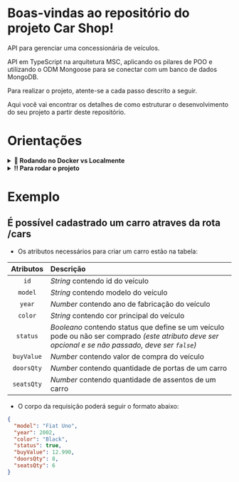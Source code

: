 # Boas-vindas ao repositório do projeto Car Shop!

API para gerenciar uma concessionária de veículos.

API em TypeScript na arquitetura MSC, aplicando os pilares de POO e utilizando o ODM Mongoose para se conectar com um banco de dados MongoDB.


Para realizar o projeto, atente-se a cada passo descrito a seguir.

Aqui você vai encontrar os detalhes de como estruturar o desenvolvimento do seu projeto a partir deste repositório.

# Orientações

<details>
  <summary><strong>🐳 Rodando no Docker vs Localmente</strong></summary>

  ## 👉 Com Docker

  > :information_source: Rode os serviços `node` e `db` com o comando `docker-compose up -d`.

  - Lembre-se de parar o `mongo` se estiver usando localmente na porta padrão (`27017`), ou adapte, caso queria fazer uso da aplicação em containers
  - Esses serviços irão inicializar um container chamado `car_shop` e outro chamado `car_shop_db`.
  - A partir daqui você pode rodar o container `car_shop` via CLI ou abri-lo no VS Code.

  > :information_source: Use o comando `docker exec -it car_shop bash`.

  - Ele te dará acesso ao terminal interativo do container criado pelo compose, que está rodando em segundo plano.

  > :information_source: Instale as dependências com `npm install` 
  
  - **⚠ Atenção:** Caso opte por utilizar o Docker, **TODOS** os comandos disponíveis no `package.json` (npm start, npm test, npm run dev, ...) devem ser executados **DENTRO** do container, ou seja, no terminal que aparece após a execução do comando `docker exec` citado acima. 

  <img src="public/remote-container.png" width="800px" >

  <br />
  
  ## 👉 Sem Docker

  > :information_source: Instale as dependências com `npm install`
  
  **⚠ Atenção:** Para rodar o projeto desta forma, obrigatoriamente você deve ter o `node` instalado em seu computador.

  <br>
</details>

<details>
  <summary><strong>‼ Para rodar o projeto</strong></summary>

  1. Clone o repositório

  - Use o comando: `git clone git@github.com:MarcleyRosa/car-shop.git`.
  - Entre na pasta do repositório que você acabou de clonar:
    - `cd car-shop`

  2. Instale as dependências

  - `npm install`


  ##### Estrutura das pastas dentro de `src`

  ```tree
  .
  ├── src/
  │   ├── Controllers/
  │   ├── Domains/
  │   ├── Exceptions/
  │   ├── Interfaces/
  │   ├── Middlewares/
  │   ├── Models/
  │   ├── Routes/
  │   ├── Services/
  │   ├── util/
  │   └── ...
  ├── tests/
  │   ├── unit/
  |   │      ├── Services/
  |   │      ├── ...
  |   └── ... 
  └── ...
  ```

  <br>
</details>

# Exemplo

## É possível cadastrado um carro atraves da rota /cars



- Os atributos necessários para criar um carro estão na tabela:

| Atributos | Descrição |
| :-------: | :-------- |
| `id`   | _String_ contendo id do veículo |
| `model`   | _String_ contendo modelo do veículo |
| `year`    | _Number_ contendo ano de fabricação do veículo |
| `color`   | _String_ contendo cor principal do veículo |
| `status`  | _Booleano_ contendo status que define se um veículo pode ou não ser comprado _(este atributo deve ser opcional e se não passado, deve ser `false`)_ |
| `buyValue` | _Number_ contendo valor de compra do veículo |
| `doorsQty` | _Number_ contendo quantidade de portas de um carro |
| `seatsQty` | _Number_ contendo quantidade de assentos de um carro |

- O corpo da requisição poderá seguir o formato abaixo:

```json
{
  "model": "Fiat Uno",
  "year": 2002,
  "color": "Black",
  "status": true,
  "buyValue": 12.990,
  "doorsQty": 8,
  "seatsQty": 6
}
```
